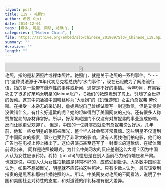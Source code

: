 ```yaml
---
layout: post
title: 119 - 艳照门
author: 希茜 Xixi
date: 2014-12-01
tags: [媒体, 明星, 网络, 艳照门, ]
categories: ["Modern China", ]
file: https://archive.org/embed/slowchinese_201909/Slow_Chinese_119.mp3
summary: ""
duration: ""
length: ""
---
```


<iframe src="https://archive.org/embed/slowchinese_201909/Slow_Chinese_119.mp3" width="500" height="30" frameborder="0" webkitallowfullscreen="true" mozallowfullscreen="true" allowfullscreen></iframe>
艳照，指的是私密照片或裸体照片。艳照门，就是关于艳照的一系列事件。“⋯⋯门”这种说法源于70年代初尼克松总统的“水门事件”，现在已经成为了网络流行语，指的是一些带有爆炸性的事件或新闻，通常是不好的事情。
今年9月，有黑客攻击了很多好莱坞女明星的icloud账户，把她们的艳照发到了网上，引起了全世界的轰动。这其中包括被中国粉丝称为“大表姐”的《饥饿游戏》女主角詹妮弗·劳伦斯。在接受一本杂志的采访时，詹妮弗说自己曾经试着写一封道歉信，但是又觉得没做错什么，有什么好道歉的呢？她的坦率得到了美国网友的支持。还有很多人称赞詹妮弗的身材非常好。所以，好莱坞艳照门不仅没有对詹妮弗的事业造成影响，反而让她更受欢迎了。
但是，中国的一位男演员就没有詹妮弗这么好运。几年前，他和一些女明星的艳照被曝光，整个华人社会都非常震惊。这些明星不仅遭到了中国网友的指责，事业也受到了非常大的影响。没有人再找他们拍电影，他们的广告也在电视上停止播出了。这位男演员甚至还写了一封很长的道歉信，在媒体面前读出来。
同样是艳照被曝光，为什么中美网友的反应差别这么大呢？因为中国人认为女性应该矜持。矜持（jīn chí)的意思是在别人面前尽力保持端庄和严肃。也就是说，中国人认为女性拍艳照是非常不好的，应该受到批评。大多数中国网友认为，如果不想被曝光，明星就不应该拍这种照片。只有少数人认为，最应该受到指责的是黑客和那些传播艳照的人。所以，中美网友对艳照的不同看法，说明了中国和美国社会对待性的态度，和对道德的评判标准有很大差异。
